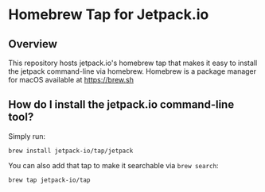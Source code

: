 # Homebrew Tap for Jetpack.io

## Overview
This repository hosts jetpack.io's homebrew tap that makes it easy to install the jetpack command-line via homebrew. Homebrew is a package manager for macOS available at https://brew.sh

## How do I install the jetpack.io command-line tool?

Simply run:

```
brew install jetpack-io/tap/jetpack
```

You can also add that tap to make it searchable via `brew search`:
```
brew tap jetpack-io/tap
```
